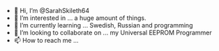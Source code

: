 - 👋 Hi, I’m @SarahSkileth64
- 👀 I’m interested in ... a huge amount of things.
- 🌱 I’m currently learning ... Swedish, Russian and programming
- 💞️ I’m looking to collaborate on ... my Universal EEPROM Programmer
- 📫 How to reach me ... 

<!---
SarahSkileth64/SarahSkileth64 is a ✨ special ✨ repository because its `README.md` (this file) appears on your GitHub profile.
You can click the Preview link to take a look at your changes.
--->
